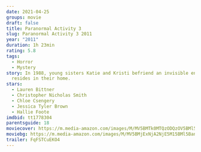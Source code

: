 ```yaml
---
date: 2021-04-25
groups: movie
draft: false
title: Paranormal Activity 3
slug: Paranormal Activity 3 2011
year: "2011"
duration: 1h 23min
rating: 5.8
tags:
  - Horror
  - Mystery
story: In 1988, young sisters Katie and Kristi befriend an invisible entity who
  resides in their home.
stars:
  - Lauren Bittner
  - Christopher Nicholas Smith
  - Chloe Csengery
  - Jessica Tyler Brown
  - Hallie Foote
imdbid: tt1778304
parentsguide: 18
moviecover: https://m.media-amazon.com/images/M/MV5BMTk0MTQzODQzOV5BMl5BanBnXkFtZTcwMDQ2NzQ3Ng@@._V1_FMjpg_UY819_.jpg
moviebg: https://m.media-amazon.com/images/M/MV5BMjExNjA2NjE5M15BMl5BanBnXkFtZTcwNTQzMTU4Ng@@._V1_FMjpg_UX1280_.jpg
trailer: FqFSTCuEKO4
---
```

